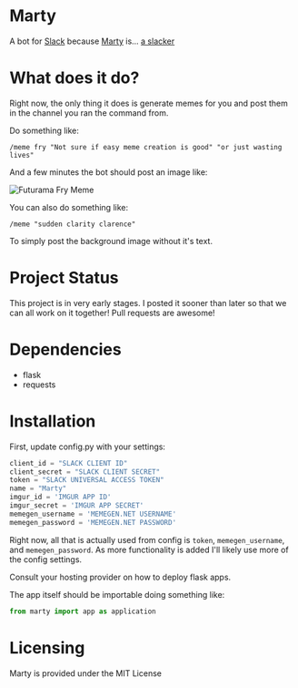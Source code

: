 Marty
=====

A bot for [Slack](https://slack.com/) because [Marty](http://www.imdb.com/character/ch0001829/?ref_=tt_cl_t1) is... [a slacker](http://www.imdb.com/title/tt0088763/quotes?item=qt0416359)

What does it do?
=============
Right now, the only thing it does is generate memes for you and post them in the channel you ran the command from.

Do something like:

`/meme fry "Not sure if easy meme creation is good" "or just wasting lives"`

And a few minutes the bot should post an image like:

![Futurama Fry Meme](http://cdn.meme.am/instances/300x/54615053.jpg)

You can also do something like:

`/meme "sudden clarity clarence"`

To simply post the background image without it's text.

Project Status
===========
This project is in very early stages. I posted it sooner than later so that we can all work on it together!
Pull requests are awesome!

Dependencies
===========
- flask
- requests

Installation
========
First, update config.py with your settings:
```python
client_id = "SLACK CLIENT ID"
client_secret = "SLACK CLIENT SECRET"
token = "SLACK UNIVERSAL ACCESS TOKEN"
name = "Marty"
imgur_id = 'IMGUR APP ID'
imgur_secret = 'IMGUR APP SECRET'
memegen_username = 'MEMEGEN.NET USERNAME'
memegen_password = 'MEMEGEN.NET PASSWORD'
```

Right now, all that is actually used from config is `token`, `memegen_username`, and `memegen_password`. As more functionality is added I'll likely use more of the config settings.

Consult your hosting provider on how to deploy flask apps.

The app itself should be importable doing something like:

```python
from marty import app as application
```

Licensing
=======
Marty is provided under the MIT License

